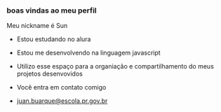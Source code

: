 ### boas vindas ao meu perfil

Meu nickname é Sun

- Estou estudando no alura
- Estou me desenvolvendo na linguagem javascript
- Utilizo esse espaço para a organiação e compartilhamento do meus projetos desenvovidos

- Você entra em contato comigo

- juan.buarque@escola.pr.gov.br
